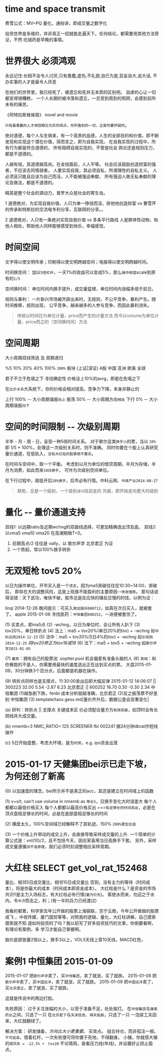 # time and space transmit

  费雪公式：MV=PQ
  量化，通俗讲，即成交量之数字化

  投资世界是多维的，并非真正一招就能走遍天下。任何结论，都需要用其他方法旁证，不然
  吃错药是早晚的事情。

# 世界很大 必须鸿观

  永远记住:长相不会令人讨厌,只有愚蠢,虚伪,不礼貌,自已为是,狂妄自大,说大话,
  不办实事的人才是最令人厌恶

  在他们的世界里，我已经死了，被遗忘和死并无本质的区别吧。
  自虐的心让一切都变得很糟糕，
  一个人长期的被冷落和遗忘，一旦受到周到的照顾，会感到前所未有的痛苦。

  《阿特拉斯耸耸肩》 novel and movie

  `只有最愚蠢的人才相信眼见为实的观点，你所看到的一切，正是你要怀疑的`。

  绝对道德，每个人与生俱来，有一个高贵的品德，人生的全部目的和价值，即不断
  发现和实现这个潜在价值，简而言之，即为自我实现。
  在自我实现的过程中，所有行为都是符合道德的， 所有阻碍自我实现的，不管是社会
  舆论还是规则压力，都是不道德的。

  人越有钱，其道德越高尚。在金钱面前，人人平等。
  社会应该鼓励创造财富的强者，不应该去同情弱者。
  人要实现自我，其必须自私，所谓理性的自私主义。
  人必须且只能且应该为自己而活，人不能被强迫奉献，
  所有强迫人做无私奉献的理论及做法，都是不道德的。

  精英是整个社会的源动力，普罗大众是社会的寄生虫。

  1 道德绝对，为实现自我价值，人只为单一挣钱而活，排他地创造财富 vs
    曹雪芹的传承和特斯拉的交流电专利分享，互联网的分享。。

  2 道德绝对，人只有一条绝对实现自我价值 vs 多条平行路线
    人是群体性动物，和他人相处，帮助他人同样能够感受到快乐，幸福感觉。

# 时间空间

  文字得以使文明传承；印刷得以使文明跨越空间；电报得以使文明跨越时间。

  时间换空间：
  加以`5倍杠杆`，一天1%的收益可以变成5%，那么`操作频度`scale到原有的`1/5`

  空间换时间：
  单位时间内换手提升，成交量猛增，单位时间内涨幅多倍于前日。

  规则与暴利：
  一片新兴市场被开辟出来时，无规则，不公平竞争，暴利产生。随时间推移，规则出现，
  公平竞争，越来越多的人参与竞争，而因此暴利消失。

  > 传统以时间日为单位计量，price而产生的计量方法
  > 而今以volume为单位计量，price而之的（空间换时间）方法

# 空间周期

  大小周期双线筛选 及 周期递归

  %5 10% 20% 40% 100% `200%` 板块 (上证|深证) A股 中国 亚洲 欧美 全球

  君子不立于危墙之下  寻找确定性
  价格没上10%的avrg，即是在危墙之下

  在`比价关系`大系统下，你的价格会相对提高，竞争力下降，本身非静止的

  上行  100%  -- 大小周期谐振`向上`
  振荡  50%   -- 大小周期方向`相反`
  下行  0%    -- 大小周期谐振`向下`

# 空间的时间限制 -- 次级别周期

  半年 - 月 - 周 - 日，呈现一种5倍时间关系。
  对于歌尔这类`换手小`的票，当以 `20%` 即 1/5 * 100%，处理这一次级别关系时，则不准确。
  同时你要在个股上认真研究量价通道，在低轨入，`没有大红柱的股票绝不要买`。

  在时间与空间中，取一个平衡。
  考虑到以月为单位的借贷周期，半月为存储，半月为消费，如此而来`10日换手`，
  可作为次级别空间单位。

  在下行过程中，超低开后`20%换手`，后市必有行情。中科云网、`中体产业2014-08-27`

  > 趋势，总是一个级别，一个级别`递归`往前走的
  > 共振，即开始走向更大的级别

# 量化 -- 量价通道支持

  双线1: 以远期ratio及近期wchng的双曲线选择，可更加精确选出顶及底。
  双线2: 以vma5 vma10 vma20 在高潮期做T+0。

  1. 前期高点/2 往往是 vally，以 歌尔声学 北京君正 为证
  2. 一个势起，常以100%换手转折

# 无双短枪 tov5 20% 

  以日为操作单位，开市买入是一个`谎言`，因为ma5突破往往在10:30~14:00，突破后，
  即存在大的调整风险，这是上班族不能盈利的主要原因--`快涨慢跌`。
  那句话说得没错：天下武功，唯快不破，股市总是反应快的赚反应慢的的钱，以例为证：

  linqi 2014-12-26 晚间提示：可买入`锦龙股份000712`，如真在次日买入，就被套了。
  apple 2015-01-06 寻找医药：`中恒集团600252`，一进便被套住了。

  (1) 买卖点，即ma5点
  (2) -wchng，以日为单位时，会让所有人趴下
  (3) tov20%，单日转折点
  (4) 法上：ma5 + tov20%(单日20%的tov) + -wchng 如`中科云网2014-12-23`
  (5) 法中：ma5 + tov20%(5日4%的tov) + -wchng 如`乐视网2014-12-25`
            *将tov20修正为tov16或18*
  (6) 法下：ma5 + tov5 + -wchng 如`歌尔声学2015-01-05`

  (7) `蓄势`：拥有自己的股票池 .soptter.pool 机会偏爱有准备头脑的人
  (8) `真相`：和你赛跑的不是人，你需要用最快的速度选出正在达到买点的票。
      大盘2015-01-09，30分钟跌3个百分点，后面都是机器在操作。

  (9) 转折点同样也是支撑点，11:30:00卖出后即大幅反弹
      2015-01-12 14:06:07
      || 300223	32.00		5.54	-2.87	6.23	北京君正
      || 600252	16.70		0.30	-0.30	2.34	中恒集团
      (1)越急剧下跌，fenbi 成本分析就越准确，北京君正
      (2)反之振荡票不好差别                  中恒集团
      (3).template/taox.gesx.md|量价齐升后，数据公差会显著变化|

  (a) 研判：转折点 || 支撑点
      关键成本区
      价必须配合量方为`有效突破`，如顶时会有长阴线并大成交量。

  (b) nmemb=3 NMC_RATIO=.125 SCREENER fbi 002241
      据24分钟dbrat作短线操作

  (c) 5日开始盘整，考虑大环境，是为`时势`，e.g. ipo资金出笼


# 2015-01-17 天健集团bei示已走下坡，为何还创了新高

  (0) 以加速度的理念，bei所示并不是真正的acc，其还是建立在时间域上的函数

  (1) v=s/t, can't use volume in nmemb as `等长S`，日换手变化大时误差大
      每个人都都以最低价格买入
      每个人都都以最高价格买出
      ===`有足够长的时间卖出`，必是在顶点盘桓足够长的时间，必是在底部盘桓足够长的时间

  (2) 横盘太久，100%空间域已经解释不了其轨迹，150% `200%更加合适`

  (3) 一个价格上升带动的成交上升，会直接导致采样成交量的上升.
      一个简单的计算公式是：vol(10)/2，且不包括今天，因庄家喜用当日高换手下套。
      另外，采样成交量遵循`测不准原理`，我们必须时刻调整相应采样周期。

# 大红柱 SELECT get_vol_rat_152468

  量比、相邻5日成交量比、相邻10日成交量比
  否则，没有主力的等待（时间成本），将是你最大的成本（时间成本即资金成本）。
  大红柱是什么？是资金的市场共识!!是主力入场标志，有大红柱必有行情(`量为价先`)。
  客绝水而来，勿迎之于水内，令`半济`而击之，利；(有一半的兵力已经渡过)

  我看的都累，科学家去年公开做的股票上海钢联，苏宁云商，今年公开做做的股票成飞
  ，中视传媒，厦门国贸等等，对照我的逻辑，量化，大红柱讲解，自己摸索摸索就不知
  道如何投资的了吗？我以前写了好多投资技巧的文章，你倒要看啊，有理论有案例，多
  学习才能自己掌握啊。

  股价底部放量2倍以上，换手3以上，VOL5天线上穿10天线，MACD红色，


# 案例1 中恒集团 2015-01-09

  2015-01-07 把`歌尔声学`卖了，买`中恒集团`，卖了就涨，买了就跌。
  2015-01-08 把`歌尔声学`卖了，买`中国远洋`，卖了就涨，买了就跌。
  2015-01-09 把`中国远洋`卖了，买`北京君正`，卖了就涨，买了就跌。

  这就是传说中的两边打脸。

  失败原因：
  过于关注涨幅的大小，以至于准备不足，处处挨打。
  在`中恒集团`与`康美药业`之间，只选了一只
  在`北京君下`与`天泽信息`、`舜天船舶`，只选了一只
  一泡尿工夫回来，大红就翻绿了。

  解决方案：
  研发储备，*方向比大小更重要*。
  买卖点。
  组合持仓，而非孤注一掷。
  `不可追高`，借着杠杆，一次失败便可将你置于死地，不得翻身。
  小猪，你就搭大猪的`顺风车 = -12.5% +　tov20`
  不论晴雨，查看压力线(年线)，并设置好止损止盈点。

